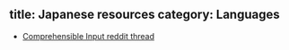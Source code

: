 title: Japanese resources
category: Languages
---

- [Comprehensible Input reddit thread](https://www.reddit.com/r/LearnJapanese/comments/17namvn/comprehensive_input_youtube_channels/)